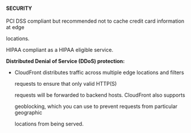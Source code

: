 #### SECURITY


PCI DSS compliant but recommended not to cache credit card information at edge

locations.


HIPAA compliant as a HIPAA eligible service.


**Distributed Denial of Service (DDoS) protection:**


- CloudFront distributes traffic across multiple edge locations and filters

  requests to ensure that only valid HTTP(S)

  requests will be forwarded to backend hosts. CloudFront also supports

  geoblocking, which you can use to prevent requests from particular geographic

  locations from being served.

